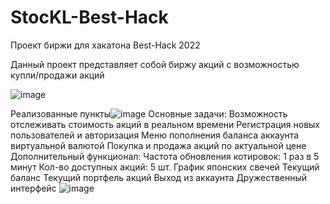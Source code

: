 # StocKL-Best-Hack
Проект биржи для хакатона Best-Hack 2022


Данный проект представляет собой биржу акций с возможностью купли/продажи акций

![image](https://user-images.githubusercontent.com/86118532/163560949-b2de1d60-2228-4255-88af-16353e0f9c04.png)


Реализованные пункты![image](https://user-images.githubusercontent.com/86118532/163561315-c9b010af-cc35-43b6-8fe2-126f531d7469.png)
Основные задачи:
Возможность отслеживать стоимость акций в реальном времени
Регистрация новых пользователей и авторизация
Меню пополнения баланса аккаунта виртуальной валютой
Покупка и продажа акций по актуальной цене
Дополнительный функционал:
Частота обновления котировок: 1 раз в 5 минут
Кол-во доступных акций: 5 шт.
График японских свечей
Текущий баланс
Текущий портфель акций
Выход из аккаунта
Дружественный интерфейс
![image](https://user-images.githubusercontent.com/86118532/163561335-0e718b11-433f-4f8b-a54f-9e1b3bdf0a6b.png)

